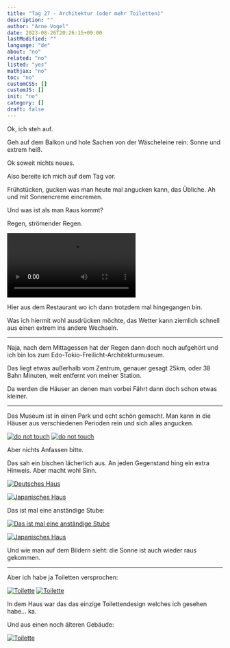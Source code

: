 ```yaml
---
title: "Tag 27 - Architektur (oder mehr Toiletten)"
description: ""
author: "Arne Vogel"
date: 2023-08-26T20:26:15+09:00
lastModified: ""
language: "de"
about: "no"
related: "no"
listed: "yes"
mathjax: "no"
toc: "no"
customCSS: []
customJS: []
init: "no"
category: []
draft: false
---
```


Ok, ich steh auf.

Geh auf dem Balkon und hole Sachen von der Wäscheleine rein: Sonne und extrem heiß.

Ok soweit nichts neues.

Also bereite ich mich auf dem Tag vor.

Frühstücken, gucken was man heute mal angucken kann, das Übliche. Ah und mit Sonnencreme eincremen.

Und was ist als man Raus kommt?

Regen, strömender Regen.

<video controls src="regen.mp4"></video>

Hier aus dem Restaurant wo ich dann trotzdem mal hingegangen bin.

Was ich hiermit wohl ausdrücken möchte, das Wetter kann ziemlich schnell aus einen extrem ins andere Wechseln.

---

Naja, nach dem Mittagessen hat der Regen dann doch noch aufgehört und ich bin los zum Edo-Tokio-Freilicht-Architekturmuseum.

Das liegt etwas außerhalb vom Zentrum, genauer gesagt 25km, oder 38 Bahn Minuten, weit entfernt von meiner Station.

Da werden die Häuser an denen man vorbei Fährt dann doch schon etwas kleiner.

---

Das Museum ist in einen Park und echt schön gemacht.
Man kann in die Häuser aus verschiedenen Perioden rein und sich alles angucken.

[![do not touch](touch1-small.jpg)](touch1.jpg)
[![do not touch](touch2-small.jpg)](touch2.jpg)

Aber nichts Anfassen bitte. 

Das sah ein bischen lächerlich aus. An jeden Gegenstand hing ein extra Hinweis. Aber macht wohl Sinn.

[![Deutsches Haus](deutsch-small.jpg)](deutsch.jpg)

[![Japanisches Haus](japanisch-small.jpg)](japanisch.jpg)

Das ist mal eine anständige Stube:

[![Das ist mal eine anständige Stube](stube-small.jpg)](stube.jpg)

[![Japanisches Haus](japanisch2-small.jpg)](japanisch2.jpg)

Und wie man auf dem Bildern sieht: die Sonne ist auch wieder raus gekommen.

---

Aber ich habe ja Toiletten versprochen:

[![Toilette](toilette-small.jpg)](toilette.jpg)
[![Toilette](toilette2-small.jpg)](toilette2.jpg)

In dem Haus war das das einzige Toilettendesign welches ich gesehen habe… ka.

Und aus einen noch älteren Gebäude:

[![Toilette](toilette3-small.jpg)](toilette3.jpg)

